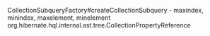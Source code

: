 CollectionSubqueryFactory#createCollectionSubquery - maxindex, minindex, maxelement, minelement
org.hibernate.hql.internal.ast.tree.CollectionPropertyReference